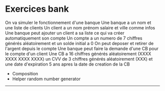 # Exercices bank

On va simuler le fonctionnement d'une banque
Une banque a un nom et une liste de clients
Un client a un nom prénom salaire et ville comme infos
Une banque peut ajouter un client a sa liste ce qui va créer automatiquement son compte
Un compte a un numero de 7 chiffres générés aléatoirement et un solde initial a 0
On peut deposer et retirer de l'argent depuis le compte
Une banque peut faire la demande d'une CB pour le compte d'un client
Une CB a 16 chiffres générés aléatoirement (XXXX XXXX XXXX XXXX) un CVV de 3 chiffres générés aléatoirement (XXX) et une date d'expiration 5 ans apres la date de creation de la CB

- Composition
- Helper random number generator

-----
